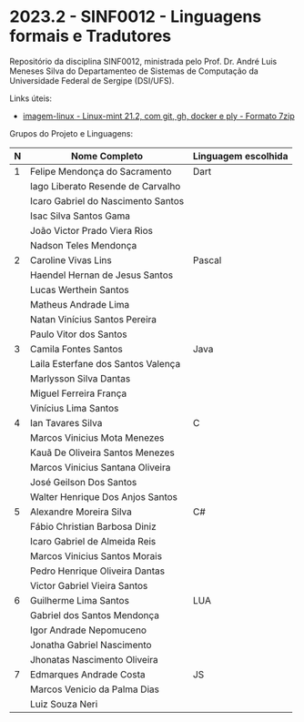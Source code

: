 # 2023.2 - SINF0012 - Linguagens formais e Tradutores

Repositório da disciplina SINF0012, ministrada pelo Prof. Dr. André Luis Meneses Silva do Departamenteo de Sistemas de Computação da Universidade Federal de Sergipe (DSI/UFS).           


Links úteis:

 - [imagem-linux - Linux-mint 21.2, com git, gh, docker e ply - Formato 7zip](./imagelinux)
 

Grupos do Projeto e Linguagens:


N|Nome Completo   | Linguagem escolhida
-|----------------|-------------------
1|Felipe Mendonça do Sacramento | Dart
&nbsp;|Iago Liberato Resende de Carvalho | 
&nbsp;|Icaro Gabriel do Nascimento Santos |
&nbsp;|Isac Silva Santos Gama |
&nbsp;|João Victor Prado Viera Rios |
&nbsp;|Nadson Teles Mendonça |
2|Caroline Vivas Lins | Pascal
&nbsp;|Haendel Hernan de Jesus Santos | 
&nbsp;|Lucas Werthein Santos | 
&nbsp;|Matheus Andrade Lima | 
&nbsp;|Natan Vinícius Santos Pereira | 
&nbsp;|Paulo Vitor dos Santos | 
3|Camila Fontes Santos| Java
&nbsp;|Laila Esterfane dos Santos Valença |
&nbsp;|Marlysson Silva Dantas| 
&nbsp;|Miguel Ferreira França| 
&nbsp;|Vinícius Lima Santos| 
4|Ian Tavares Silva | C
&nbsp;|Marcos Vinicius Mota Menezes | 
&nbsp;|Kauã De Oliveira Santos Menezes | 
&nbsp;|Marcos Vinicius Santana Oliveira | 
&nbsp;|José Geilson Dos Santos | 
&nbsp;|Walter Henrique Dos Anjos Santos | 
5| Alexandre Moreira Silva | C#
&nbsp;|Fábio Christian Barbosa Diniz | 
&nbsp;|Icaro Gabriel de Almeida Reis | 
&nbsp;|Marcos Vinicius Santos Morais | 
&nbsp;|Pedro Henrique Oliveira Dantas | 
&nbsp;|Victor Gabriel Vieira Santos | 
6|Guilherme Lima Santos | LUA
&nbsp;|Gabriel dos Santos Mendonça | 
&nbsp;|Igor Andrade Nepomuceno |
&nbsp;|Jonatha Gabriel Nascimento |
&nbsp;|Jhonatas Nascimento Oliveira |
7|Edmarques Andrade Costa | JS
&nbsp;|Marcos Venicio da Palma Dias |
&nbsp;|Luiz Souza Neri |








